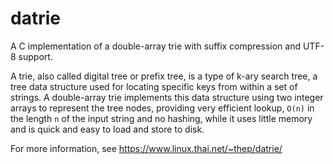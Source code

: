 # datrie
A C implementation of a double-array trie with suffix compression and UTF-8 support.

A trie, also called digital tree or prefix tree, is a type of k-ary search tree, a tree data structure used for locating specific keys from within a set of strings. A double-array trie implements this data structure using two integer arrays to represent the tree nodes, providing very efficient lookup, `O(n)` in the length `n` of the input string and no hashing, while it uses little memory and is quick and easy to load and store to disk.

For more information, see https://www.linux.thai.net/~thep/datrie/